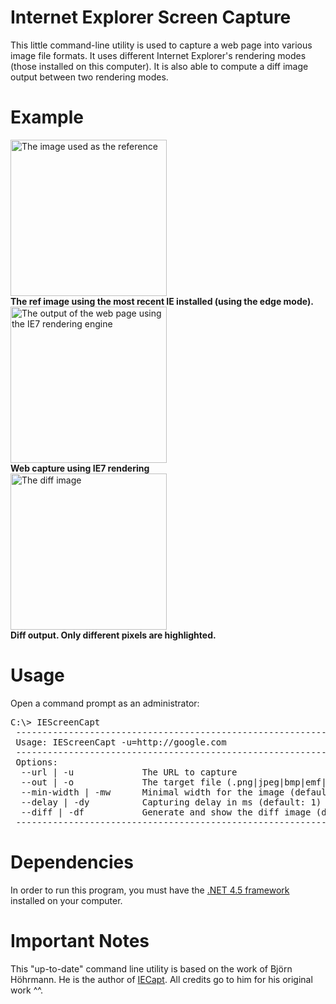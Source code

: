 Internet Explorer Screen Capture
================================

This little command-line utility is used to capture a web page into various image file formats. It uses different Internet Explorer's rendering modes (those installed on this computer). It is also able to compute a diff image output between two rendering modes.

Example
=======

<span style="display: inline-block;">
 <img src="https://raw.github.com/manekinekko/internet-explorer-web-capture/master/IEScreenCapt/bin/Debug/tmp/ref.png" title="The image used as the reference" alt="The image used as the reference" width="250px"/>
 <br/>
 <b>The ref image using the most recent IE installed (using the edge mode).</b>
</span>

<span style="display: inline-block;">
 <img src="https://raw.github.com/manekinekko/internet-explorer-web-capture/master/IEScreenCapt/bin/Debug/tmp/ie-tester-ie7.png" title="The output of the web page using the IE7 rendering engine" alt="The output of the web page using the IE7 rendering engine" width="250px"/>
 <br/>
 <b>Web capture using IE7 rendering</b>
</span>

<span style="display: inline-block;">
 <img src="https://raw.github.com/manekinekko/internet-explorer-web-capture/master/IEScreenCapt/bin/Debug/tmp/diff.png" title="The diff image" alt="The diff image" width="250px"/>
 <br/>
 <b>Diff output. Only different pixels are highlighted.</b>
</span>

Usage
=====
Open a command prompt as an administrator:
<pre>
C:\> IEScreenCapt
 -----------------------------------------------------------------------------
 Usage: IEScreenCapt -u=http://google.com
 -----------------------------------------------------------------------------
 Options:
  --url | -u             The URL to capture
  --out | -o             The target file (.png|jpeg|bmp|emf|tiff)
  --min-width | -mw      Minimal width for the image (default: 800)
  --delay | -dy          Capturing delay in ms (default: 1)
  --diff | -df           Generate and show the diff image (default: no)
 -----------------------------------------------------------------------------
</pre>

Dependencies
============
In order to run this program, you must have the <a href="http://www.microsoft.com/en-us/download/details.aspx?id=30653">.NET 4.5 framework</a> installed on your computer.

Important Notes
===============
This "up-to-date" command line utility is based on the work of Björn Höhrmann. He is the author of <a href="http://iecapt.sourceforge.net/">IECapt</a>. All credits go to him for his original work ^^.
